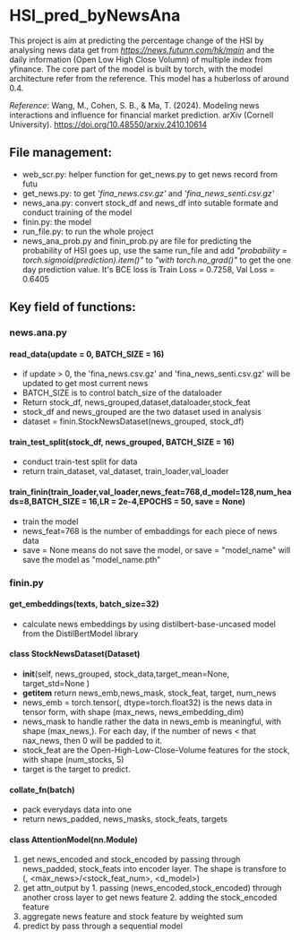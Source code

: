 # HSI_pred_byNewsAna
This project is aim at predicting the percentage change of the HSI by analysing news data get from *https://news.futunn.com/hk/main* and the daily information (Open Low High Close Volumn) of multiple index from yfinance. The core part of the model is built by torch, with the model architecture refer from the reference. This model has a huberloss of around 0.4.

_Reference_: Wang, M., Cohen, S. B., & Ma, T. (2024). Modeling news interactions and influence for financial market prediction. arXiv (Cornell University). https://doi.org/10.48550/arxiv.2410.10614
## File management:
- web_scr.py: helper function for get_news.py to get news record from futu
- get_news.py: to get *'fina_news.csv.gz'* and *'fina_news_senti.csv.gz'*
- news_ana.py: convert stock_df and news_df into sutable formate and conduct training of the model
- finin.py: the model
- run_file.py: to run the whole project
- news_ana_prob.py and finin_prob.py are file for predicting the probability of HSI goes up, use the same run_file and add *"probability = torch.sigmoid(prediction).item()"* to *"with torch.no_grad()"* to get the one day prediction value. It's BCE loss is Train Loss = 0.7258, Val Loss = 0.6405

## Key field of functions:

### news.ana.py
#### read_data(update = 0, BATCH_SIZE = 16) 
- if update > 0, the 'fina_news.csv.gz' and 'fina_news_senti.csv.gz' will be updated to get most current news
- BATCH_SIZE is to control batch_size of the dataloader
- Return stock_df, news_grouped,dataset,dataloader,stock_feat
- stock_df and news_grouped are the two dataset used in analysis
- dataset = finin.StockNewsDataset(news_grouped, stock_df)

#### train_test_split(stock_df, news_grouped, BATCH_SIZE = 16)
- conduct train-test split for data
- return train_dataset, val_dataset, train_loader,val_loader

#### train_finin(train_loader,val_loader,news_feat=768,d_model=128,num_heads=8,BATCH_SIZE = 16,LR = 2e-4,EPOCHS = 50, save = None)
- train the model
- news_feat=768 is the number of embaddings for each piece of news data
- save = None means do not save the model, or save = "model_name" will save the model as "model_name.pth"


### finin.py
#### get_embeddings(texts, batch_size=32)
- calculate news embeddings by using distilbert-base-uncased model from the DistilBertModel library

#### class StockNewsDataset(Dataset)
- __init__(self, news_grouped, stock_data,target_mean=None, target_std=None )
- __getitem__ return news_emb,news_mask, stock_feat, target, num_news
- news_emb = torch.tensor(<news>, dtype=torch.float32) is the news data in tensor form, with shape (max_news, news_embedding_dim)
- news_mask to handle rather the data in  news_emb is meaningful, with shape (max_news,). For each day, if the number of news < that nax_news, then 0 will be padded to it.
- stock_feat are the Open-High-Low-Close-Volume features for the stock, with shape (num_stocks, 5)
- target is the target to predict.

#### collate_fn(batch)
- pack everydays data into one
- return news_padded, news_masks, stock_feats, targets


#### class AttentionModel(nn.Module)
1. get news_encoded and stock_encoded by passing through news_padded, stock_feats into encoder layer. The shape is transfore to (<Batch>, <max_news>/<stock_feat_num>, <d_model>)
2. get attn_output by 1. passing (news_encoded,stock_encoded) through another cross layer to get news feature 2. adding the stock_encoded feature
3. aggregate news feature and stock feature by weighted sum
4. predict by pass through a sequential model


